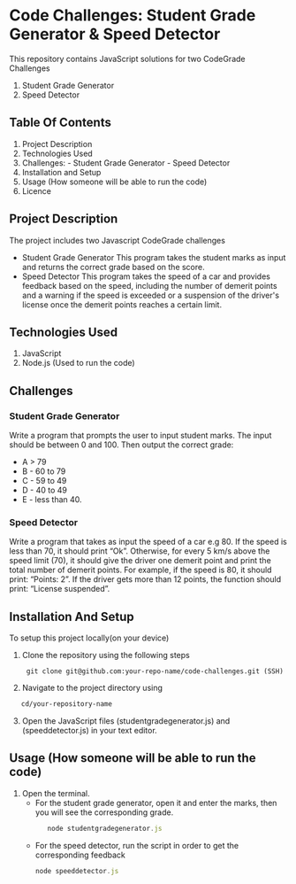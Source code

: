 # Code Challenges: Student Grade Generator & Speed Detector

This repository contains JavaScript solutions for two CodeGrade Challenges

1. Student Grade Generator
2. Speed Detector

## Table Of Contents

1. Project Description
2. Technologies Used
3. Challenges: - Student Grade Generator - Speed Detector
4. Installation and Setup
5. Usage (How someone will be able to run the code)
6. Licence

## Project Description

The project includes two Javascript CodeGrade challenges

- Student Grade Generator
  This program takes the student marks as input and returns the correct grade based on the score.
- Speed Detector
  This program takes the speed of a car and provides feedback based on the speed, including the number of demerit points and a warning if the speed is exceeded or a suspension of the driver's license once the demerit points reaches a certain limit.

## Technologies Used

1.  JavaScript
2.  Node.js (Used to run the code)

## Challenges

### Student Grade Generator

Write a program that prompts the user to input student marks. The input should be between 0 and 100. Then output the correct grade:

- A > 79
- B - 60 to 79
- C - 59 to 49
- D - 40 to 49
- E - less than 40.

### Speed Detector

Write a program that takes as input the speed of a car e.g 80. If the speed is less than 70, it should print “Ok”. Otherwise, for every 5 km/s above the speed limit (70), it should give the driver one demerit point and print the total number of demerit points.
For example, if the speed is 80, it should print: “Points: 2”. If the driver gets more than 12 points, the function should print: “License suspended”.

## Installation And Setup

To setup this project locally(on your device)

1. Clone the repository using the following steps
    ```\bashrc.
     git clone git@github.com:your-repo-name/code-challenges.git (SSH)
     ```
2.  Navigate to the project directory using
   ```bash
      cd/your-repository-name
   ```
3. Open the JavaScript files (studentgradegenerator.js) and (speeddetector.js) in your text editor.

## Usage (How someone will be able to run the code)
1. Open the terminal.
    - For the student grade generator, open it and enter the marks, then you will see the corresponding grade.
      ```javaScript
         node studentgradegenerator.js
      ```
    - For the speed detector, run the script in order to get the corresponding feedback
      ```javaScript
      node speeddetector.js
      ```        

   
